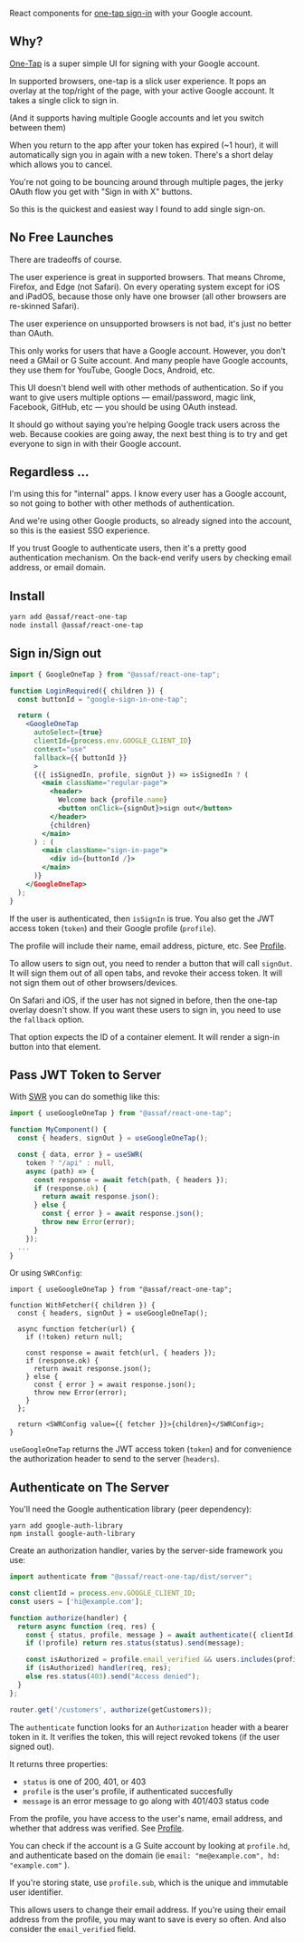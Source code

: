 React components for [one-tap sign-in](https://developers.google.com/identity/one-tap/) with your Google account.


## Why?

[One-Tap](https://developers.google.com/identity/gsi/web/guides/overview) is a super simple UI for signing with your Google account.

In supported browsers, one-tap is a slick user experience. It pops an overlay at the top/right of the page, with your active Google account. It takes a single click to sign in.

(And it supports having multiple Google accounts and let you switch between them)

When you return to the app after your token has expired (~1 hour), it will automatically sign you in again with a new token. There's a short delay which allows you to cancel.

You're not going to be bouncing around through multiple pages, the jerky OAuth flow you get with "Sign in with X" buttons.

So this is the quickest and easiest way I found to add single sign-on.


## No Free Launches

There are tradeoffs of course.

The user experience is great in supported browsers. That means Chrome, Firefox, and Edge (not Safari). On every operating system except for iOS and iPadOS, because those only have one browser (all other browsers are re-skinned Safari).

The user experience on unsupported browsers is not bad, it's just no better than OAuth.

This only works for users that have a Google account. However, you don't need a GMail or G Suite account. And many people have Google accounts, they use them for YouTube, Google Docs, Android, etc.

This UI doesn't blend well with other methods of authentication. So if you want to give users multiple options — email/password, magic link, Facebook, GitHub, etc — you should be using OAuth instead.

It should go without saying you're helping Google track users across the web. Because cookies are going away, the next best thing is to try and get everyone to sign in with their Google account.


## Regardless …

I'm using this for "internal" apps. I know every user has a Google account, so not going to bother with other methods of authentication.

And we're using other Google products, so already signed into the account, so this is the easiest SSO experience.

If you trust Google to authenticate users, then it's a pretty good authentication mechanism. On the back-end verify users by checking email address, or email domain.


## Install

```bash
yarn add @assaf/react-one-tap
node install @assaf/react-one-tap
```

## Sign in/Sign out

```jsx
import { GoogleOneTap } from "@assaf/react-one-tap";

function LoginRequired({ children }) {
  const buttonId = "google-sign-in-one-tap";

  return (
    <GoogleOneTap
      autoSelect={true}
      clientId={process.env.GOOGLE_CLIENT_ID}
      context="use"
      fallback={{ buttonId }}
      >
      {({ isSignedIn, profile, signOut }) => isSignedIn ? (
        <main className="regular-page">
          <header>
            Welcome back {profile.name}
            <button onClick={signOut}>sign out</button>
          </header>
          {children}
        </main>
      ) : (
        <main className="sign-in-page">
          <div id={buttonId /}>
        </main>
      )}
    </GoogleOneTap>
  );
}
```

If the user is authenticated, then `isSignIn` is true. You also get the JWT access token (`token`) and their Google profile (`profile`).

The profile will include their name, email address, picture, etc. See [Profile](src/browser/Profile).

To allow users to sign out, you need to render a button that will call `signOut`. It will sign them out of all open tabs, and revoke their access token. It will not sign them out of other browsers/devices.

On Safari and iOS, if the user has not signed in before, then the one-tap overlay doesn't show. If you want these users to sign in, you need to use the `fallback` option.

That option expects the ID of a container element. It will render a sign-in button into that element.


## Pass JWT Token to Server

With [SWR](https://swr.vercel.app) you can do somethig like this:

```typescript
import { useGoogleOneTap } from "@assaf/react-one-tap";

function MyComponent() {
  const { headers, signOut } = useGoogleOneTap();

  const { data, error } = useSWR(
    token ? "/api" : null,
    async (path) => {
      const response = await fetch(path, { headers });
      if (response.ok) {
        return await response.json();
      } else {
        const { error } = await response.json();
        throw new Error(error);
      }
    });
  ...
}
```

Or using `SWRConfig`:

```tsx
import { useGoogleOneTap } from "@assaf/react-one-tap";

function WithFetcher({ children }) {
  const { headers, signOut } = useGoogleOneTap();

  async function fetcher(url) {
    if (!token) return null;

    const response = await fetch(url, { headers });
    if (response.ok) {
      return await response.json();
    } else {
      const { error } = await response.json();
      throw new Error(error);
    }
  };

  return <SWRConfig value={{ fetcher }}>{children}</SWRConfig>;
}
```

`useGoogleOneTap` returns the JWT access token (`token`) and for convenience the authorization header to send to the server (`headers`).


## Authenticate on The Server

You'll need the Google authentication library (peer dependency):

```
yarn add google-auth-library
npm install google-auth-library
```

Create an authorization handler, varies by the server-side framework you use:

```typescript
import authenticate from "@assaf/react-one-tap/dist/server";

const clientId = process.env.GOOGLE_CLIENT_ID;
const users = ['hi@example.com'];

function authorize(handler) {
  return async function (req, res) {
    const { status, profile, message } = await authenticate({ clientId, req });
    if (!profile) return res.status(status).send(message);

    const isAuthorized = profile.email_verified && users.includes(profile.email);
    if (isAuthorized) handler(req, res);
    else res.status(403).send("Access denied");
  }
};

router.get('/customers', authorize(getCustomers));
```

The `authenticate` function looks for an `Authorization` header with a bearer token in it. It verifies the token, this will reject revoked tokens (if the user signed out).

It returns three properties:

- `status` is one of 200, 401, or 403
- `profile` is the user's profile, if authenticated succesfully
- `message` is an error message to go along with 401/403 status code

From the profile, you have access to the user's name, email address, and whether that address was verified. See [Profile](src/browser/Profile.ts).

You can check if the account is a G Suite account by looking at `profile.hd`, and authenticate based on the domain (ie `email: "me@example.com", hd: "example.com"` ).

If you're storing state, use `profile.sub`, which is the unique and immutable user identifier.

This allows users to change their email address. If you're using their email address from the profile, you may want to save is every so often.  And also consider the `email_verified` field.
